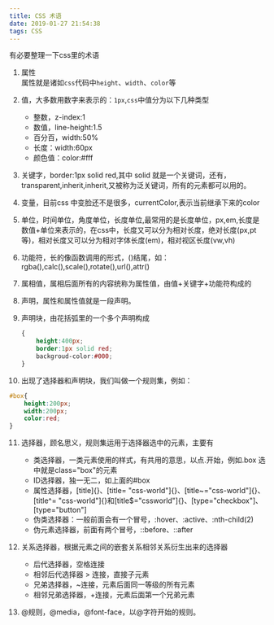 ```yaml
---
title: CSS 术语
date: 2019-01-27 21:54:38
tags: CSS
---
```

有必要整理一下css里的术语  
1. 属性  
    属性就是诸如`css`代码中`height`、`width`、`color`等

2. 值，大多数用数字来表示的：`1px`,`css`中值分为以下几种类型  
    - 整数，z-index:1
    - 数值，line-height:1.5
    - 百分百，width:50%
    - 长度：width:60px
    - 颜色值：color:#fff

3. 关键字，border:1px solid red,其中 solid 就是一个关键词，还有，transparent,inherit,inherit,又被称为泛关键词，所有的元素都可以用的。

4. 变量，目前css 中变脸还不是很多，currentColor,表示当前继承下来的color  

5. 单位，时间单位，角度单位，长度单位,最常用的是长度单位，px,em,长度是数值+单位来表示的，在css中，长度又可以分为相对长度，绝对长度(px,pt等)，相对长度又可以分为相对字体长度(em)，相对视区长度(vw,vh)

6. 功能符，长的像函数调用的形式，()结尾，如：rgba(),calc(),scale(),rotate(),url(),attr() 

7. 属相值，属相后面所有的内容统称为属性值，由值+关键字+功能符构成的

8. 声明，属性和属性值就是一段声明。

9. 声明块，由花括弧里的一个多个声明构成

    ```css
    {
        height:400px;
        border:1px solid red;
        backgroud-color:#000;
    }
    ```

10. 出现了选择器和声明块，我们叫做一个规则集，例如： 
   ```css
   #box{
       height:200px;
       width:200px;
       color:red;
   }
   ```

11. 选择器，顾名思义，规则集运用于选择器选中的元素，主要有 
    - 类选择器，一类元素使用的样式，有共用的意思，以点.开始，例如.box 选中就是class="box"的元素 
    - ID选择器，独一无二，如上面的#box
    - 属性选择器，[title]{}、[title= "css-world"]{}、[title~="css-world"]{}、[title^= "css-world"]{}和[title$="cssworld"]{}、[type="checkbox"]、[type="button"]
    - 伪类选择器：一般前面会有一个冒号，:hover、:active、:nth-child(2)
    - 伪元素选择器，前面有两个冒号，::before、::after

12. 关系选择器，根据元素之间的嵌套关系相邻关系衍生出来的选择器

    - 后代选择器，空格连接
    - 相邻后代选择器 > 连接，直接子元素
    - 兄弟选择器，~连接，元素后面同一等级的所有元素
    - 相邻兄弟选择器，+连接，元素后面第一个兄弟元素

13. @规则，@media，@font-face，以@字符开始的规则。